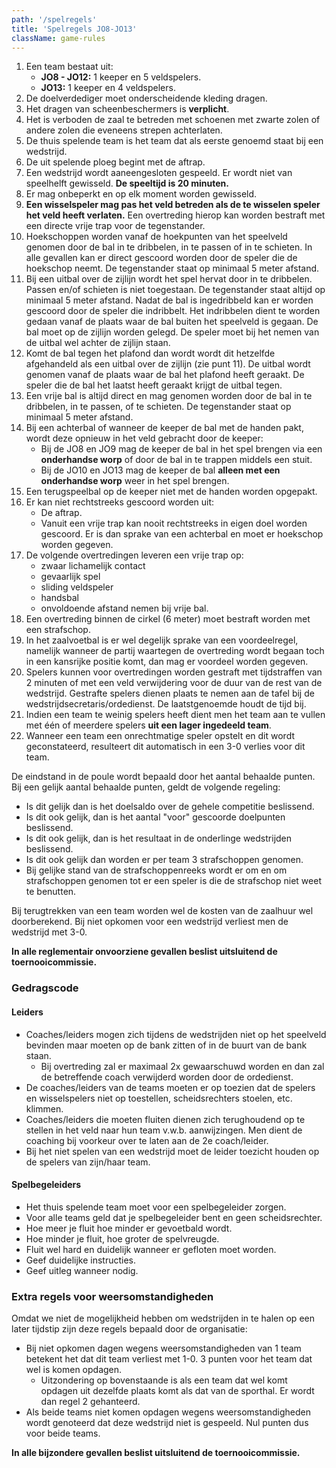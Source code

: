 ```yaml
---
path: '/spelregels'
title: 'Spelregels JO8-JO13'
className: game-rules
---
```


1. Een team bestaat uit:
    - **JO8 - JO12:** 1 keeper en 5 veldspelers.
    - **JO13:** 1 keeper en 4 veldspelers.
2. De doelverdediger moet onderscheidende kleding dragen.
3. Het dragen van scheenbeschermers is **verplicht**.
4. Het is verboden de zaal te betreden met schoenen met zwarte zolen of andere zolen die eveneens strepen achterlaten.
5. De thuis spelende team is het team dat als eerste genoemd staat bij een wedstrijd.
6. De uit spelende ploeg begint met de aftrap. 
7. Een wedstrijd wordt aaneengesloten gespeeld. Er wordt niet van speelhelft gewisseld. **De speeltijd is 20 minuten.**
8. Er mag onbeperkt en op elk moment worden gewisseld.
9. **Een wisselspeler mag pas het veld betreden als de te wisselen speler het veld heeft verlaten.** Een overtreding hierop kan worden bestraft met een directe vrije trap voor de tegenstander.
10. Hoekschoppen worden vanaf de hoekpunten van het speelveld genomen door de bal in te dribbelen, in te passen of in te schieten. In alle gevallen kan er direct gescoord worden door de speler die de hoekschop neemt. De tegenstander staat op minimaal 5 meter afstand.
11. Bij een uitbal over de zijlijn wordt het spel hervat door in te dribbelen. Passen en/of schieten is niet toegestaan. De tegenstander staat altijd op minimaal 5 meter afstand. Nadat de bal is ingedribbeld kan er worden gescoord door de speler die indribbelt. Het indribbelen dient te worden gedaan vanaf de plaats waar de bal buiten het speelveld is gegaan. De bal moet op de zijlijn worden gelegd. De speler moet bij het nemen van de uitbal wel achter de zijlijn staan.
12. Komt de bal tegen het plafond dan wordt wordt dit hetzelfde afgehandeld als een uitbal over de zijlijn (zie punt 11). De uitbal wordt genomen vanaf de plaats waar de bal het plafond heeft geraakt. De speler die de bal het laatst heeft geraakt krijgt de uitbal tegen.
13. Een vrije bal is altijd direct en mag genomen worden door de bal in te dribbelen, in te passen, of te schieten. De tegenstander staat op minimaal 5 meter afstand.
14. Bij een achterbal of wanneer de keeper de bal met de handen pakt, wordt deze opnieuw in het veld gebracht door de keeper:
    - Bij de JO8 en JO9 mag de keeper de bal in het spel brengen via een **onderhandse worp** of door de bal in te trappen middels een stuit.
    - Bij de JO10 en JO13 mag de keeper de bal **alleen met een onderhandse worp** weer in het spel brengen.
15. Een terugspeelbal op de keeper niet met de handen worden opgepakt.
16. Er kan niet rechtstreeks gescoord worden uit:
    - De aftrap.
    - Vanuit een vrije trap kan nooit rechtstreeks in eigen doel worden gescoord. Er is dan sprake van een achterbal en moet er hoekschop worden gegeven.
17. De volgende overtredingen leveren een vrije trap op:
    - zwaar lichamelijk contact
    - gevaarlijk spel
    - sliding veldspeler
    - handsbal
    - onvoldoende afstand nemen bij vrije bal.
18. Een overtreding binnen de cirkel (6 meter) moet bestraft worden met een strafschop.
19. In het zaalvoetbal is er wel degelijk sprake van een voordeelregel, namelijk wanneer de partij waartegen de overtreding wordt begaan toch in een kansrijke positie komt, dan mag er voordeel worden gegeven.
20. Spelers kunnen voor overtredingen worden gestraft met tijdstraffen van 2 minuten of met een veld verwijdering voor de duur van de rest van de wedstrijd. Gestrafte spelers dienen plaats te nemen aan de tafel bij de wedstrijdsecretaris/ordedienst. De laatstgenoemde houdt de tijd bij.
21. Indien een team te weinig spelers heeft dient men het team aan te vullen met één of meerdere spelers **uit een lager ingedeeld team**.
22. Wanneer een team een onrechtmatige speler opstelt en dit wordt geconstateerd, resulteert dit automatisch in een 3-0 verlies voor dit team.

De eindstand in de poule wordt bepaald door het aantal behaalde punten. Bij een gelijk aantal behaalde punten, geldt de volgende regeling:

- Is dit gelijk dan is het doelsaldo over de gehele competitie beslissend.
- Is dit ook gelijk, dan is het aantal &quot;voor&quot; gescoorde doelpunten beslissend.
- Is dit ook gelijk, dan is het resultaat in de onderlinge wedstrijden beslissend.
- Is dit ook gelijk dan worden er per team 3 strafschoppen genomen.
- Bij gelijke stand van de strafschoppenreeks wordt er om en om strafschoppen genomen tot er een speler is die de strafschop niet weet te benutten.

Bij terugtrekken van een team worden wel de kosten van de zaalhuur wel doorberekend. Bij niet opkomen voor een wedstrijd verliest men de wedstrijd met 3-0.

**In alle reglementair onvoorziene gevallen beslist uitsluitend de toernooicommissie.**

### Gedragscode

#### Leiders

- Coaches/leiders mogen zich tijdens de wedstrijden niet op het speelveld bevinden maar moeten op de bank zitten of in de buurt van de bank staan.
  - Bij overtreding zal er maximaal 2x gewaarschuwd worden en dan zal de betreffende coach verwijderd worden door de ordedienst.
- De coaches/leiders van de teams moeten er op toezien dat de spelers en wisselspelers niet op toestellen, scheidsrechters stoelen, etc. klimmen.
- Coaches/leiders die moeten fluiten dienen zich terughoudend op te stellen in het veld naar hun team v.w.b. aanwijzingen. Men dient de coaching bij voorkeur over te laten aan de 2e coach/leider.
- Bij het niet spelen van een wedstrijd moet de leider toezicht houden op de spelers van zijn/haar team.

#### Spelbegeleiders

- Het thuis spelende team moet voor een spelbegeleider zorgen. 
- Voor alle teams geld dat je spelbegeleider bent en geen scheidsrechter.
- Hoe meer je fluit hoe minder er gevoetbald wordt.
- Hoe minder je fluit, hoe groter de spelvreugde.
- Fluit wel hard en duidelijk wanneer er gefloten moet worden.
- Geef duidelijke instructies.
- Geef uitleg wanneer nodig.

### Extra regels voor weersomstandigheden

Omdat we niet de mogelijkheid hebben om wedstrijden in te halen op een later tijdstip zijn deze regels bepaald door de organisatie:

- Bij niet opkomen dagen wegens weersomstandigheden van 1 team betekent het dat dit team verliest met 1-0. 3 punten voor het team dat wel is komen opdagen.
  - Uitzondering op bovenstaande is als een team dat wel komt opdagen uit dezelfde plaats komt als dat van de sporthal. Er wordt dan regel 2 gehanteerd.
- Als beide teams niet komen opdagen wegens weersomstandigheden wordt genoteerd dat deze wedstrijd niet is gespeeld. Nul punten dus voor beide teams.

**In alle bijzondere gevallen beslist uitsluitend de toernooicommissie.**
